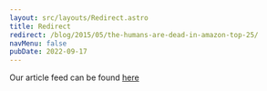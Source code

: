 ```yaml
---
layout: src/layouts/Redirect.astro
title: Redirect
redirect: /blog/2015/05/the-humans-are-dead-in-amazon-top-25/
navMenu: false
pubDate: 2022-09-17
---
```

<div>
Our article feed can be found <a href="/blog/2015/05/the-humans-are-dead-in-amazon-top-25/">here</a>
</div>
